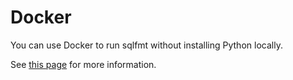 # Docker

You can use Docker to run sqlfmt without installing Python locally.

See [this page](../getting-started/using-container) for more information.